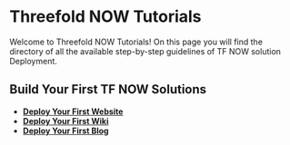 # Threefold NOW Tutorials

Welcome to Threefold NOW Tutorials! On this page you will find the directory of all the available step-by-step guidelines of TF NOW solution Deployment.

## Build Your First TF NOW Solutions

- [__Deploy Your First Website__](website.md)
- [__Deploy Your First Wiki__](wiki.md)
- [__Deploy Your First Blog__](blog.md)